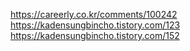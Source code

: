 https://careerly.co.kr/comments/100242
https://kadensungbincho.tistory.com/123
https://kadensungbincho.tistory.com/152